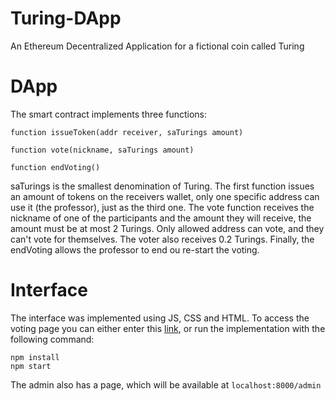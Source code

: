 # Turing-DApp
An Ethereum Decentralized Application for a fictional coin called Turing


# DApp
The smart contract implements three functions:

```
function issueToken(addr receiver, saTurings amount)

function vote(nickname, saTurings amount)

function endVoting()
```
saTurings is the smallest denomination of Turing. The first function issues an amount of tokens on the receivers wallet, only one specific address can use it (the professor), just as the third one. 
The vote function receives the nickname of one of the participants and the amount they will receive, the amount must be at most 2 Turings. Only allowed address can vote, and they can't vote for themselves. The voter also receives 0.2 Turings. 
Finally, the endVoting allows the professor to end ou re-start the voting.


# Interface
The interface was implemented using JS, CSS and HTML. To access the voting page you can either enter this [link](https://turing-dapp.vercel.app), or run the implementation with the following command:
```
npm install
npm start
```
The admin also has a page, which will be available at `localhost:8000/admin`
